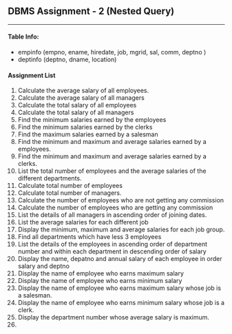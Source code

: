 ## DBMS Assignment - 2 (Nested Query)
---

####  Table Info:
- empinfo (empno, ename, hiredate, job, mgrid, sal, comm, deptno )
- deptinfo (deptno, dname, location)

#### Assignment List
1. Calculate the average salary of all employees.
2. Calculate the average salary of all managers
3. Calculate the total salary of all employees
4. Calculate the total salary of all managers
5. Find the minimum salaries earned by the employees
6. Find the minimum salaries earned by the clerks
7. Find the maximum salaries earned by a salesman
8. Find the minimum and maximum and average salaries earned by a employees.
9. Find the minimum and maximum and average salaries earned by a clerks.
10. List the total number of employees and the average salaries of the different departments.
11. Calculate total number of employees
12. Calculate total number of managers.
13. Calculate the number of employees who are not getting any commission
14. Calculate the number of employees who are getting any commission
15. List the details of all managers in ascending order of joining dates.
16. List the average salaries for each different job
17. Display the minimum, maximum and average salaries for each job group.
18. Find all departments which have less 3 employees
19. List the details of the employees in ascending order of department number and within each department in descending order of salary
20. Display the name, depatno and annual salary of each employee in order salary and deptno
21. Display the name of employee who earns maximum salary
22. Display the name of employee who earns minimum salary
23. Display the name of employee who earns maximum salary whose job is a salesman.
24. Display the name of employee who earns minimum salary whose job is a clerk.
25. Display the department number whose average salary is maximum.
26. 